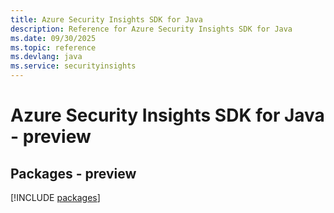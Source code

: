 ```yaml
---
title: Azure Security Insights SDK for Java
description: Reference for Azure Security Insights SDK for Java
ms.date: 09/30/2025
ms.topic: reference
ms.devlang: java
ms.service: securityinsights
---
```

# Azure Security Insights SDK for Java - preview
## Packages - preview
[!INCLUDE [packages](security-insights-index.md)]
